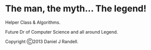The man, the myth... The legend!
==========

Helper Class & Algorithms.

Future Dr of Computer Science and all around Legend.

Copyright Ⓒ2013 Daniel J Randell. 
